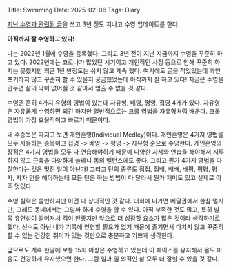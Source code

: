 Title: Swimming
Date: 2025-02-06
Tags: Diary

[지난 수영과 관련된 글](https://jungwookim.github.io/2022-01-11-swimming_is_fun.html)을 쓰고 3년 정도 지나고 수영 업데이트를 한다.

**아직까지 잘 수영하고 있다!**

나는 2022년 1월에 수영을 등록했다. 그리고 3년 전이 지난 지금까지 수영을 꾸준히 하고 있다. 2022년에는 코로나가 많았던 시기이고 개인적인 사정 등으로 인해 꾸준히 하지는 못했지만 최근 1년 반정도는 쉬지 않고 계속 했다. 여기에도 [글](https://jungwookim.github.io/2022-01-11-swimming_is_fun.html)을 적었었는데 과연 포기하지 않고 꾸준히 할 수 있을지 궁금했었는데 아직까지 잘 하고 있다! 지금은 수영을 관두면 삶의 낙이 없어질 것 같아서 멈출 수 없을 것 같다.

수영엔 흔히 4가지 유형의 영법이 있는데 자유형, 배영, 평영, 접영 4개가 있다. 자유형은 자유롭게 수영하면 되긴 하지만 일반적으로는 크롤 영법을 자유형처럼 배운다. 크롤 영법이 가장 효율적이고 빠르기 때문이다.

내 주종목은 따지고 보면 개인혼영(Individual Medley)이다. 개인혼영은 4가지 영법을 모두 사용하는 종목이고 접영 -> 배영 -> 평영 -> 자유형 순으로 수영한다. 개인혼영의 장점은 4가지 영법을 모두 다 연습해야하기 때문에 다양한 자세와 연습을 해야해서 지루하지 않고 근육을 다양하게 쓸테니 몸의 밸런스에도 좋다. 그리고 뭔가 4가지 영법을 다 잘한다는 것은 멋진 일이 아닌가! 그리고 턴의 종류도 접접, 접배, 배배, 배평, 평평, 평자, 자자 턴을 해야하는데 모든 턴은 하는 방법이 다 달라서 뭔가 재미도 있고 실제로 아주 멋있다.

수영 실력은 쓸만하지만 이건 다 상대적인 것 같다. 대회에 나가면 메달권에서 한참 멀지만, 그래도 동네에서는 그럴싸 하게 수영을 할 수 있다. 아직 부족한 것도 많고, 특히 발목 유연성이 떨어져서 킥이 안좋지만 앞으로 더 성장할 요소가 많은 것이라 생각하기로 했다. 선수도 아닌 내가 기록에 연연할 필요가 없기 때문에 즐기면서 다치지 않고 꾸준히 할 수 있는 건강한 취미가 있는 것만으로 충분하고 기쁘게 생각한다.

앞으로도 계속 한달에 보통 15회 이상은 수영하고 있는데 이 페이스를 유지해서 몸도 마음도 건강하게 유지했으면 한다. 그럼 일과 일 외적인 삶 모두 더 잘할 수 있을 것 같다.
